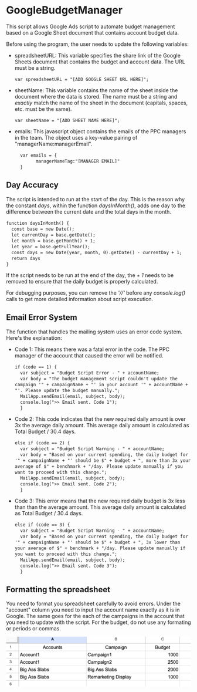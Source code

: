 # GoogleBudgetManager
This script allows Google Ads script to automate budget management based on a Google Sheet document that contains account budget data.

Before using the program, the user needs to update the following variables:
- spreadsheetURL: This variable specifies the share link of the Google Sheets document that contains the budget and account data. The URL must be a string.

      var spreadsheetURL = "[ADD GOOGLE SHEET URL HERE]";

- sheetName: This variable contains the name of the sheet inside the document where the data is stored. The name must be a string and *exactly* match the name of the sheet in the document (capitals, spaces, etc. must be the same).

      var sheetName = "[ADD SHEET NAME HERE]";

- emails: This javascript object contains the emails of the PPC managers in the team. The object uses a key-value pairing of "managerName:managerEmail".

        var emails = {
              managerNameTag:"[MANAGER EMAIL]"
        }
## Day Accuracy

The script is intended to run at the start of the day. This is the reason why the constant *days*, within the function *daysInMonth()*, adds one day to the difference between the current date and the total days in the month.
  
    function daysInMonth() {
      const base = new Date();
      let currentDay = base.getDate();
      let month = base.getMonth() + 1;
      let year = base.getFullYear();
      const days = new Date(year, month, 0).getDate() - currentDay + 1;
      return days
    }

If the script needs to be run at the end of the day, the *+ 1* needs to be removed to ensure that the daily budget is properly calculated.

For debugging purposes, you can remove the *'//'* before any *console.log()* calls to get more detailed information about script execution.

## Email Error System
The function that handles the mailing system uses an error code system. Here's the explanation:
- Code 1: This means there was a fatal error in the code. The PPC manager of the account that caused the error will be notified.

      if (code == 1) {
        var subject = "Budget Script Error - " + accountName;
        var body = "The budget management script couldn't update the campaign '" + campaignName + "' in your account '" + accountName + "'. Please update the budget manually.";
        MailApp.sendEmail(email, subject, body);
        console.log(">> Email sent. Code 1");
        }
  
- Code 2: This code indicates that the new required daily amount is over 3x the average daily amount. This average daily amount is calculated as Total Budget / 30.4 days.

      else if (code == 2) {
        var subject = "Budget Script Warning - " + accountName;
        var body = "Based on your current spending, the daily budget for '" + campaignName + "' should be $" + budget + ", more than 3x your average of $" + benchmark + "/day. Please update manually if you want to proceed with this change.";
        MailApp.sendEmail(email, subject, body);
        console.log(">> Email sent. Code 2");
        }

- Code 3: This error means that the new required daily budget is 3x less than than the average amount. This average daily amount is calculated as Total Budget / 30.4 days. 

      else if (code == 3) {
        var subject = "Budget Script Warning - " + accountName;
        var body = "Based on your current spending, the daily budget for '" + campaignName + "' should be $" + budget + ", 3x lower than your average of $" + benchmark + "/day. Please update manually if you want to proceed with this change.";
        MailApp.sendEmail(email, subject, body);
        console.log(">> Email sent. Code 3");
        }

## Formatting the spreadsheet
You need to format you spreadsheet carefully to avoid errors. Under the "account" column you need to input the account name exactly as it is in Google. The same goes for the each of the campaigns in the account that you need to update with the script. For the budget, do not use any formating or periods or commas.

![Screenshot of Google Sheet](https://github.com/CatosCrack/GoogleBudgetManager/blob/main/resources/im1.png)
